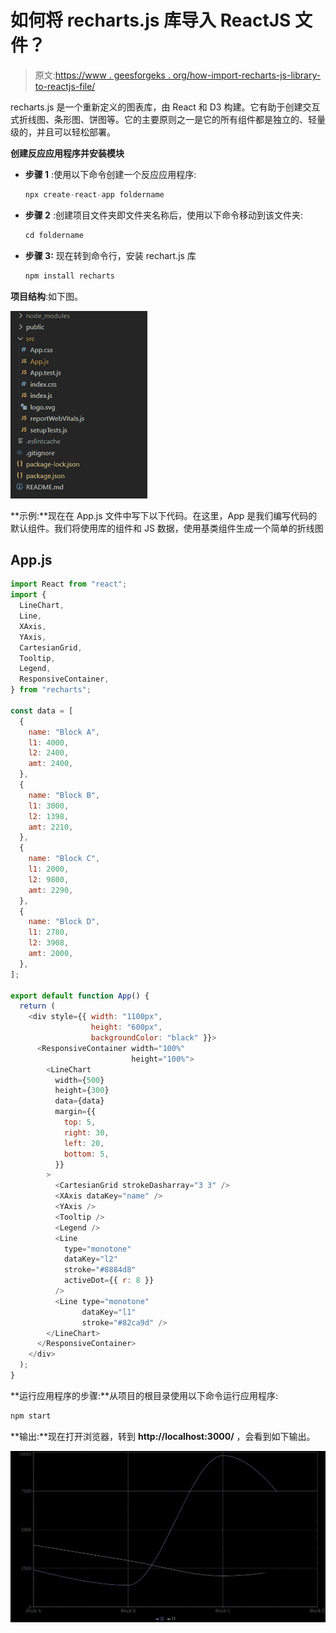 # 如何将 recharts.js 库导入 ReactJS 文件？

> 原文:[https://www . geesforgeks . org/how-import-recharts-js-library-to-reactjs-file/](https://www.geeksforgeeks.org/how-to-import-recharts-js-library-to-reactjs-file/)

recharts.js 是一个重新定义的图表库，由 React 和 D3 构建。它有助于创建交互式折线图、条形图、饼图等。它的主要原则之一是它的所有组件都是独立的、轻量级的，并且可以轻松部署。

**创建反应应用程序并安装模块**

*   **步骤 1** :使用以下命令创建一个反应应用程序:

    ```jsx
    npx create-react-app foldername
    ```

*   **步骤 2** :创建项目文件夹即文件夹名称后，使用以下命令移动到该文件夹:

    ```jsx
    cd foldername
    ```

*   **步骤 3:** 现在转到命令行，安装 rechart.js 库

    ```jsx
    npm install recharts
    ```

**项目结构**:如下图。

![](img/45b9dd22445aef35773104e2ad1c3ac5.png)

**示例:**现在在 App.js 文件中写下以下代码。在这里，App 是我们编写代码的默认组件。我们将使用库的组件和 JS 数据，使用基类组件生成一个简单的折线图

## App.js

```jsx
import React from "react";
import {
  LineChart,
  Line,
  XAxis,
  YAxis,
  CartesianGrid,
  Tooltip,
  Legend,
  ResponsiveContainer,
} from "recharts";

const data = [
  {
    name: "Block A",
    l1: 4000,
    l2: 2400,
    amt: 2400,
  },
  {
    name: "Block B",
    l1: 3000,
    l2: 1398,
    amt: 2210,
  },
  {
    name: "Block C",
    l1: 2000,
    l2: 9800,
    amt: 2290,
  },
  {
    name: "Block D",
    l1: 2780,
    l2: 3908,
    amt: 2000,
  },
];

export default function App() {
  return (
    <div style={{ width: "1100px", 
                  height: "600px",
                  backgroundColor: "black" }}>
      <ResponsiveContainer width="100%" 
                           height="100%">
        <LineChart
          width={500}
          height={300}
          data={data}
          margin={{
            top: 5,
            right: 30,
            left: 20,
            bottom: 5,
          }}
        >
          <CartesianGrid strokeDasharray="3 3" />
          <XAxis dataKey="name" />
          <YAxis />
          <Tooltip />
          <Legend />
          <Line
            type="monotone"
            dataKey="l2"
            stroke="#8884d8"
            activeDot={{ r: 8 }}
          />
          <Line type="monotone" 
                dataKey="l1" 
                stroke="#82ca9d" />
        </LineChart>
      </ResponsiveContainer>
    </div>
  );
}
```

**运行应用程序的步骤:**从项目的根目录使用以下命令运行应用程序:

```jsx
npm start
```

**输出:**现在打开浏览器，转到 **http://localhost:3000/** ，会看到如下输出。

![](img/633b6ff133dbbed1d9b384a72ead20b3.png)